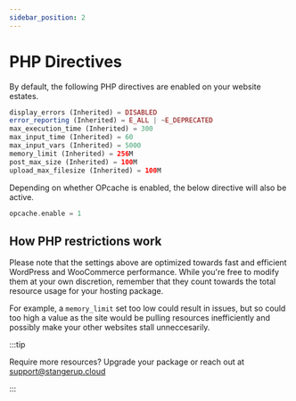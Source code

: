 ```yaml
---
sidebar_position: 2
---
```


# PHP Directives

By default, the following PHP directives are enabled on your website estates.

```php
display_errors (Inherited) = DISABLED
error_reporting (Inherited) = E_ALL | ~E_DEPRECATED
max_execution_time (Inherited) = 300
max_input_time (Inherited) = 60
max_input_vars (Inherited) = 5000
memory_limit (Inherited) = 256M
post_max_size (Inherited) = 100M
upload_max_filesize (Inherited) = 100M
```

Depending on whether OPcache is enabled, the below directive will also be active.

```php
opcache.enable = 1
```

## How PHP restrictions work

Please note that the settings above are optimized towards fast and efficient WordPress and WooCommerce performance. While you're free to modify them at your own discretion, remember that they count towards the total resource usage for your hosting package.

For example, a `memory_limit` set too low could result in issues, but so could too high a value as the site would be pulling resources inefficiently and possibly make your other websites stall unneccesarily.

:::tip

Require more resources? Upgrade your package or reach out at [support@stangerup.cloud](mailto:support@stangerup.cloud)

:::

